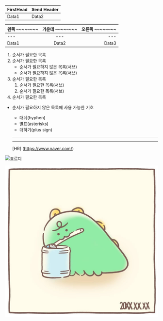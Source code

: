FirstHead | Send Header
--------- | -----------
Data1     | Data2

 | 왼쪽 ~~~~~~~~ | 가운데 ~~~~~~~~ | 오른쪽 ~~~~~~~~ |
 |:--- |:---:|---:|
--- | --- | ---
Data1     | Data2 | Data3

1. 순서가 필요한 목록
1. 순서가 필요한 목록
   - 순서가 필요하지 않은 목록(서브) 
   - 순서가 필요하지 않은 목록(서브) 
1. 순서가 필요한 목록
   1. 순서가 필요한 목록(서브)
   1. 순서가 필요한 목록(서브)
1. 순서가 필요한 목록

- 순서가 필요하지 않은 목록에 사용 가능한 기호
  - 대쉬(hyphen)
  * 별표(asterisks)
  + 더하기(plus sign)
  
  ---
  ***
  
  [HR] (https://www.naver.com/)

  
 ![죠르디](http://t1.daumcdn.net/friends/prod/editor/a8ab2d26-3ac0-45c5-ad62-36d70804dfa0.jpg)


 ![죠르디](https://github.com/Jun2018/markDownEx/blob/master/D8vCc_MU8AAwp2y.jpg)

